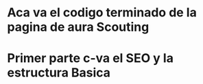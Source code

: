 # Aca va el codigo terminado de la pagina de aura Scouting
# Primer parte c-va el SEO y la estructura Basica

<html lang="en">

<head>
  <!-- Charset and Responsive -->
  <meta charset="UTF-8">
  <meta http-equiv="Content-Type" content="text/html; charset=UTF-8">
  <meta name="viewport" content="width=device-width, initial-scale=1.0">

  <!-- SEO -->
  <title>Aura Scouting | International Model Agency</title>
  <meta name="description" content="Aura Scouting is a modeling agency offering a global platform to connect and promote talent from around the world. We connect models and agencies internationally.">
  <meta name="keywords" content="modeling agency, model scouting, international models, model promotion, talent agency">
  <meta name="robots" content="index, follow">

  <!-- Canonical URL -->
  <link rel="canonical" href="https://www.aurascouting.com/" />

  <!-- Meta Verifications -->
  <meta name="google-site-verification" content="uNugEzyCV6dv_8FfAjxyGEDG00xmW9EOHM565Vxfpyk" />
  <meta name="naver-site-verification" content="69a69ec196155004557c51f983ffef70b5d864ec" />
  <meta name="baidu-site-verification" content="dQ8vW9gIHq" />
  <meta name="wechat-site-verification" content="d7c8e7bd89ed99ab7cd4e1f5ff14b9d0" />
  <meta name="seznam-site-verification" content="v7b9-82hg-jf9i-82dh-93yg-81db-x95w" />

  <!-- Open Graph -->
  <meta property="og:title" content="Aura Scouting | International Model Agency">
  <meta property="og:description" content="Aura Scouting is a modeling agency offering a global platform to connect and promote talent from around the world. We connect models and agencies internationally.">
  <meta property="og:image" content="https://www.aurascouting.com/images/mini-logo.png">
  <meta property="og:url" content="https://www.aurascouting.com/">
  <meta property="og:type" content="website">

  <!-- Twitter Cards -->
  <meta name="twitter:card" content="summary_large_image">
  <meta name="twitter:title" content="Aura Scouting | International Model Agency">
  <meta name="twitter:description" content="Aura Scouting is a modeling agency offering a global platform to connect and promote talent from around the world. We connect models and agencies internationally.">
  <meta name="twitter:image" content="https://www.aurascouting.com/images/mini-logo.png">
  <meta name="twitter:url" content="https://www.aurascouting.com/">

  <!-- Schema.org Structured Data -->
  <script type="application/ld+json">
  {
    "@context": "https://schema.org",
    "@type": "Organization",
    "name": "Aura Scouting",
    "url": "https://www.aurascouting.com",
    "logo": "https://www.aurascouting.com/images/mini-logo.png",
    "sameAs": [
      "https://www.instagram.com/aurascouting"
    ]
  }
  </script>

  <!-- Favicon -->
  <link rel="icon" href="/images/mini-logo.ico" type="image/x-icon">

  <!-- Fonts and Styles -->
  <link rel="preconnect" href="https://fonts.gstatic.com" crossorigin>
  <link href="https://fonts.googleapis.com/css2?family=IBM+Plex+Mono:wght@400;700&display=swap" rel="stylesheet">
  <link rel="stylesheet" href="https://cdnjs.cloudflare.com/ajax/libs/intl-tel-input/17.0.19/css/intlTelInput.min.css" media="all" onload="this.media='all'">
  <link rel="stylesheet" href="styles.css" media="all" onload="this.media='all'">
</head>

